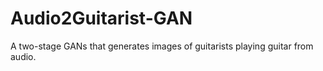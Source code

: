 # Audio2Guitarist-GAN
A two-stage GANs that generates images of guitarists playing guitar from audio.
